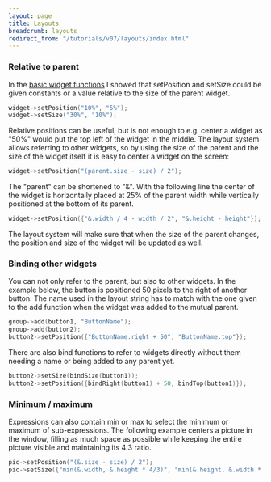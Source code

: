 ```yaml
---
layout: page
title: Layouts
breadcrumb: layouts
redirect_from: "/tutorials/v07/layouts/index.html"
---
```


### Relative to parent
In the [basic widget functions](../basic-widget-functions/) I showed that setPosition and setSize could be given constants or a value relative to the size of the parent widget.
```c++
widget->setPosition("10%", "5%");
widget->setSize("30%", "10%");
```

Relative positions can be useful, but is not enough to e.g. center a widget as "50%" would put the top left of the widget in the middle. The layout system allows referring to other widgets, so by using the size of the parent and the size of the widget itself it is easy to center a widget on the screen:
```c++
widget->setPosition("(parent.size - size) / 2");
```

The "parent" can be shortened to "&". With the following line the center of the widget is horizontally placed at 25% of the parent width while vertically positioned at the bottom of its parent.
```c++
widget->setPosition({"&.width / 4 - width / 2", "&.height - height"});
```

The layout system will make sure that when the size of the parent changes, the position and size of the widget will be updated as well.


### Binding other widgets
You can not only refer to the parent, but also to other widgets. In the example below, the button is positioned 50 pixels to the right of another button. The name used in the layout string has to match with the one given to the add function when the widget was added to the mutual parent.
```c++
group->add(button1, "ButtonName");
group->add(button2);
button2->setPosition({"ButtonName.right + 50", "ButtonName.top"});
```

There are also bind functions to refer to widgets directly without them needing a name or being added to any parent yet.
```c++
button2->setSize(bindSize(button1));
button2->setPosition({bindRight(button1) + 50, bindTop(button1)});
```

### Minimum / maximum
Expressions can also contain min or max to select the minimum or maximum of sub-expressions. The following example centers a picture in the window, filling as much space as possible while keeping the entire picture visible and maintaining its 4:3 ratio.
```c++
pic->setPosition("(&.size - size) / 2");
pic->setSize({"min(&.width, &.height * 4/3)", "min(&.height, &.width * 3/4)"});
```
